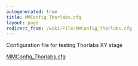 ```yaml
---
autogenerated: true
title: MMConfig_Thorlabs.cfg
layout: page
redirect_from: /wiki/File:MMConfig_Thorlabs.cfg
---
```


Configuration file for testing Thorlabs XY stage

[MMConfig_Thorlabs.cfg](/media/files/MMConfig_Thorlabs.cfg)

